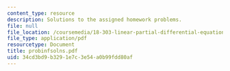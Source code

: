 ```yaml
---
content_type: resource
description: Solutions to the assigned homework problems.
file: null
file_location: /coursemedia/18-303-linear-partial-differential-equations-fall-2006/34cd3bd9b3291e7c3e54a0b99fdd80af_probinfsolns.pdf
file_type: application/pdf
resourcetype: Document
title: probinfsolns.pdf
uid: 34cd3bd9-b329-1e7c-3e54-a0b99fdd80af
---
```

